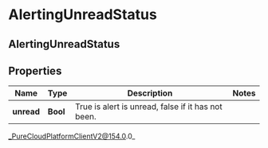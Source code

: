 # AlertingUnreadStatus

## AlertingUnreadStatus

## Properties

|Name | Type | Description | Notes|
|------------ | ------------- | ------------- | -------------|
| **unread** | **Bool** | True is alert is unread, false if it has not been. | |



_PureCloudPlatformClientV2@154.0.0_
